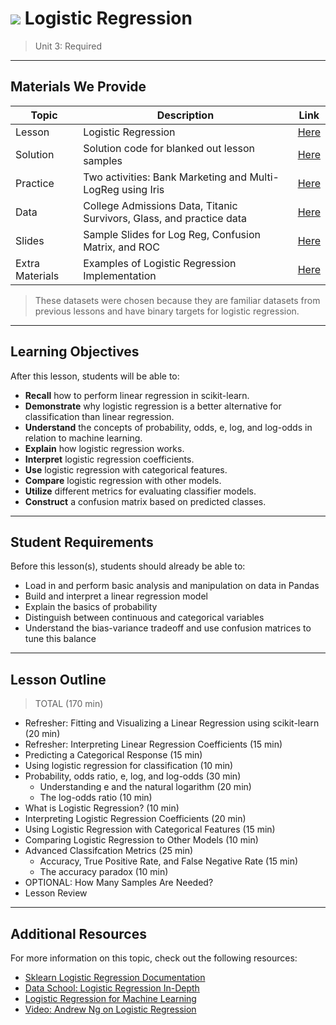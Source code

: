 # ![](https://ga-dash.s3.amazonaws.com/production/assets/logo-9f88ae6c9c3871690e33280fcf557f33.png) Logistic Regression

> Unit 3: Required

---

## Materials We Provide

| Topic | Description | Link |
| --- | --- | --- |
| Lesson | Logistic Regression | [Here](./logistic-regression-starter.ipynb) |
| Solution  | Solution code for blanked out lesson samples | [Here](./solution-code/logistic-regression-solution.ipynb) |
| Practice | Two activities: Bank Marketing and Multi-LogReg using Iris | [Here](./practice/) |
| Data | College Admissions Data, Titanic Survivors, Glass, and practice data | [Here](./data/) |
| Slides | Sample Slides for Log Reg, Confusion Matrix, and ROC | [Here](./slides/) |
| Extra Materials | Examples of Logistic Regression Implementation | [Here](./extra-materials/) |


> These datasets were chosen because they are familiar datasets from previous lessons and have binary targets for logistic regression.

---

## Learning Objectives

After this lesson, students will be able to:
- **Recall** how to perform linear regression in scikit-learn.
- **Demonstrate** why logistic regression is a better alternative for classification than linear regression.
- **Understand** the concepts of probability, odds, e, log, and log-odds in relation to machine learning.
- **Explain** how logistic regression works.
- **Interpret** logistic regression coefficients.
- **Use** logistic regression with categorical features.
- **Compare** logistic regression with other models.
- **Utilize** different metrics for evaluating classifier models.
- **Construct** a confusion matrix based on predicted classes.

---

## Student Requirements

Before this lesson(s), students should already be able to:
- Load in and perform basic analysis and manipulation on data in Pandas 
- Build and interpret a linear regression model
- Explain the basics of probability
- Distinguish between continuous and categorical variables
- Understand the bias-variance tradeoff and use confusion matrices to tune this balance

----

## Lesson Outline

> TOTAL (170 min)
- Refresher: Fitting and Visualizing a Linear Regression using scikit-learn (20 min)
- Refresher: Interpreting Linear Regression Coefficients (15 min)
- Predicting a Categorical Response (15 min)
- Using logistic regression for classification (10 min)
- Probability, odds ratio, e, log, and log-odds (30 min)
  - Understanding e and the natural logarithm (20 min)
  - The log-odds ratio (10 min)
- What is Logistic Regression? (10 min)
- Interpreting Logistic Regression Coefficients (20 min)
- Using Logistic Regression with Categorical Features (15 min)
- Comparing Logistic Regression to Other Models (10 min)
- Advanced Classifcation Metrics (25 min)
  - Accuracy, True Positive Rate, and False Negative Rate (15 min)
  - The accuracy paradox (10 min)
- OPTIONAL: How Many Samples Are Needed?
- Lesson Review

---

## Additional Resources

For more information on this topic, check out the following resources:

- [Sklearn Logistic Regression Documentation](https://www.google.com/url?sa=t&rct=j&q=&esrc=s&source=web&cd=2&cad=rja&uact=8&ved=0ahUKEwj-ytGQkZjVAhWHej4KHaOcCnYQFggzMAE&url=http%3A%2F%2Fscikit-learn.org%2Fstable%2Fmodules%2Fgenerated%2Fsklearn.linear_model.LogisticRegression.html&usg=AFQjCNGpSyUzpbaClG8IQEPJmB63CQZlrg)
- [Data School: Logistic Regression In-Depth](http://www.dataschool.io/guide-to-logistic-regression/)
- [Logistic Regression for Machine Learning](http://machinelearningmastery.com/logistic-regression-for-machine-learning/)
- [Video: Andrew Ng on Logistic Regression](https://www.youtube.com/watch?v=LLx4diIP83I)

